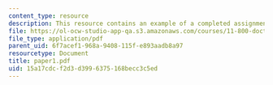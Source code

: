 ```yaml
---
content_type: resource
description: This resource contains an example of a completed assignment.
file: https://ol-ocw-studio-app-qa.s3.amazonaws.com/courses/11-800-doctoral-research-seminar-knowledge-in-the-public-arena-spring-2007/15a17cdcf2d3d3996375168becc3c5ed_paper1.pdf
file_type: application/pdf
parent_uid: 6f7acef1-968a-9408-115f-e893aadb8a97
resourcetype: Document
title: paper1.pdf
uid: 15a17cdc-f2d3-d399-6375-168becc3c5ed
---
```

